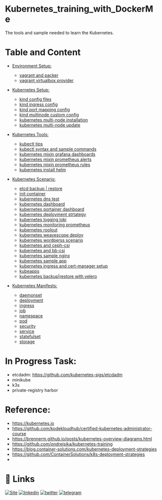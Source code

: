 # Kubernetes_training_with_DockerMe
The tools and sample needed to learn the Kubernetes.

# Table and Content

- [Environment Setup:](vagrant)
  - [vagrant and packer](vagrant/vagrant-and-packer.md)
  - [vagrant virtualbox provider](vagrant/vbox-environment)


- [Kubernetes Setup:](setup)  
  - [kind config files](setup/kind/kind.md)
  - [kind ingress config](setup/kind/kind-ingress.yml)
  - [kind port mapping config](setup/kind/kind-port-mapping.yml)
  - [kind multinode custom config](setup/kind/multinode-custom-version.yml)
  - [kubernetes multi-node installation](setup/kubeadm/multi-node-installation.md)
  - [kubernetes multi-node update](setup/kubeadm/multi-node-update.md)


- [Kubernetes Tools:](tools)
  - [kubectl tips](tools/kubectl-tips.md)
  - [kubectl syntax and sample commands](tools/kubectl-command-sample.md)
  - [kubernetes mixin grafana dashboards](tools/kubernetes-mixin/grafana-dashboards)
  - [kubernetes mixin prometheus alerts](tools/kubernetes-mixin/prometheus_alerts.yaml)
  - [kubernetes mixin prometheus rules](tools/kubernetes-mixin/prometheus_rules.yaml)
  - [kubernetes install helm](tools/install-helm.md)


- [Kubernetes Scenario:](scenario)
  - [etcd backup | restore](scenario/back-restore-etcd.md)
  - [init container](scenario/Init-containers-in-use.md)
  - [kubernetes dns test](scenario/kubernetes-dns-test.md)
  - [kubernetes dashboard](scenario/kubernetes-dashboard.md)
  - [kubernetes portainer dashboard](scenario/portianer-dashboards.md)
  - [kubernetes deployment strtategy](scenario/deployment-strategy.md)
  - [kubernetes logging loki](scenario/loki.md)
  - [kubernetes monitoring prometheus](scenario/prometheus.md)
  - [kubernetes roolout](scenario/rollout-test.md)
  - [kubernetes weavescope deploy](scenario/weavescope.md)
  - [kubernetes wordperss scenario](scenario/wordpress.md)
  - [kubernetes and ceph-csi ](scenario/ceph-csi.md)
  - [kubernetes and bb-csi](scenario/block-bridge-csi.md)
  - [kubernetes sample nginx](scenario/nginx-test)
  - [kubernetes sample app](scenario/sample-app)
  - [kubernetes ingress and cert-manager setup](scenario/ingress-certmanager.md)
  - [kubeapps](scenario/kubeapps.md)
  - [kubernetes backup|restore with velero](scenario/velero.md)


- [Kubernetes Manifests:](manifests)
  - [daemonset](manifests/daemonset)
  - [deployment](manifests/deployment)
  - [ingress](manifests/ingress)
  - [job](manifests/job)
  - [namespace](manifests/namespace)
  - [pod](manifests/pod)
  - [security](manifests/security)
  - [service](manifests/service)
  - [statefulset](manifests/statefulset)
  - [storage](manifests/storage)





# In Progress Task:
- etcdadm: https://github.com/kubernetes-sigs/etcdadm
- minikube
- k3s
- private-registry harbor


# Reference:
 - https://kubernetes.io
 - https://github.com/kodekloudhub/certified-kubernetes-administrator-course
 - https://brennerm.github.io/posts/kubernetes-overview-diagrams.html
 - https://github.com/ondrejsika/kubernetes-training
 - https://blog.container-solutions.com/kubernetes-deployment-strategies
 - https://github.com/ContainerSolutions/k8s-deployment-strategies
 - 


# 🔗 Links
[![Site](https://img.shields.io/badge/Dockerme.ir-0A66C2?style=for-the-badge&logo=docker&logoColor=white)](https://dockerme.ir/)
[![linkedin](https://img.shields.io/badge/linkedin-0A66C2?style=for-the-badge&logo=linkedin&logoColor=white)](https://www.linkedin.com/in/ahmad-rafiee/)
[![twitter](https://img.shields.io/badge/twitter-1DA1F2?style=for-the-badge&logo=twitter&logoColor=white)](https://twitter.com/@rafiee1001)
[![telegram](https://img.shields.io/badge/telegram-0A66C2?style=for-the-badge&logo=telegram&logoColor=white)](https://t.me/dockerme)